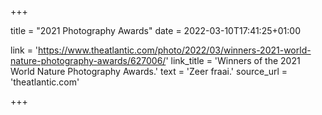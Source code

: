 +++

title = "2021 Photography Awards"
date = 2022-03-10T17:41:25+01:00 

link = 'https://www.theatlantic.com/photo/2022/03/winners-2021-world-nature-photography-awards/627006/'
link_title = 'Winners of the 2021 World Nature Photography Awards.'
text = 'Zeer fraai.'
source_url = 'theatlantic.com'

+++
